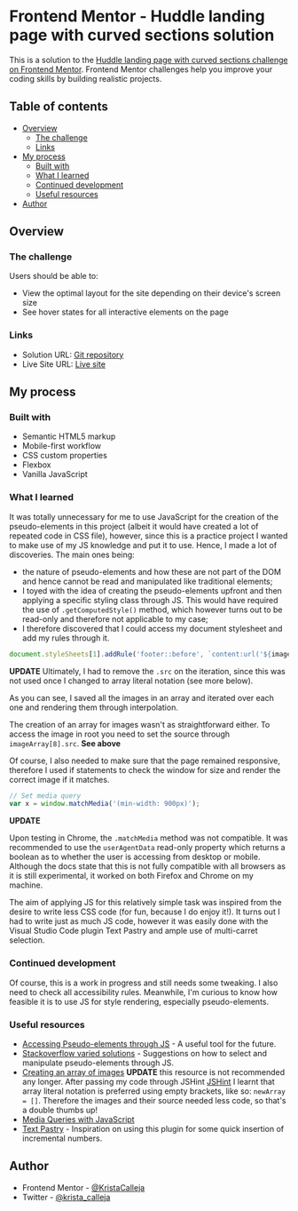 # Frontend Mentor - Huddle landing page with curved sections solution

This is a solution to the [Huddle landing page with curved sections challenge on Frontend Mentor](https://www.frontendmentor.io/challenges/huddle-landing-page-with-curved-sections-5ca5ecd01e82137ec91a50f2). Frontend Mentor challenges help you improve your coding skills by building realistic projects. 

## Table of contents

- [Overview](#overview)
  - [The challenge](#the-challenge)
  - [Links](#links)
- [My process](#my-process)
  - [Built with](#built-with)
  - [What I learned](#what-i-learned)
  - [Continued development](#continued-development)
  - [Useful resources](#useful-resources)
- [Author](#author)

## Overview

### The challenge

Users should be able to:

- View the optimal layout for the site depending on their device's screen size
- See hover states for all interactive elements on the page

### Links

- Solution URL: [Git repository](https://github.com/KristaCalleja/curved-landing-page)
- Live Site URL: [Live site](https://kristacalleja.github.io/curved-landing-page/)

## My process

### Built with

- Semantic HTML5 markup
- Mobile-first workflow
- CSS custom properties
- Flexbox
- Vanilla JavaScript

### What I learned

It was totally unnecessary for me to use JavaScript for the creation of the pseudo-elements in this project (albeit it would have created a lot of repeated code in CSS file), however, since this is a practice project I wanted to make use of my JS knowledge and put it to use. Hence, I made a lot of discoveries. The main ones being:
- the nature of pseudo-elements and how these are not part of the DOM and hence cannot be read and manipulated like traditional elements;
- I toyed with the idea of creating the pseudo-elements upfront and then applying a specific styling class through JS. This would have required the use of `.getComputedStyle()` method, which however turns out to be read-only and therefore not applicable to my case;
- I therefore discovered that I could access my document stylesheet and add my rules through it. 

```js
document.styleSheets[1].addRule('footer::before', `content:url('${imageArray[0].src}');`);
```

__UPDATE__
Ultimately, I had to remove the `.src` on the iteration, since this was not used once I changed to array literal notation (see more below).

As you can see, I saved all the images in an array and iterated over each one and rendering them through interpolation.

The creation of an array for images wasn't as straightforward either. To access the image in root you need to set the source through `imageArray[8].src`. __See above__

Of course, I also needed to make sure that the page remained responsive, therefore I used if statements to check the window for size and render the correct image if it matches.

```js
// Set media query
var x = window.matchMedia('(min-width: 900px)');
```

__UPDATE__

Upon testing in Chrome, the `.matchMedia` method was not compatible. It was recommended to use the `userAgentData` read-only property which returns a boolean as to whether the user is accessing from desktop or mobile. Although the docs state that this is not fully compatible with all browsers as it is still experimental, it worked on both Firefox and Chrome on my machine.

The aim of applying JS for this relatively simple task was inspired from the desire to write less CSS code (for fun, because I do enjoy it!). It  turns out I had to write just as much JS code, however it was easily done with the Visual Studio Code plugin Text Pastry and ample use of multi-carret selection.

### Continued development

Of course, this is a work in progress and still needs some tweaking. I also need to check all accessibility rules. Meanwhile, I'm curious to know how feasible it is to use JS for style rendering, especially pseudo-elements.

### Useful resources

- [Accessing Pseudo-elements through JS](https://medium.com/how-tos-for-coders/https-medium-com-kaushalshah1307-get-pseudo-elements-using-javascript-b64c88a96c46) - A useful tool for the future.
- [Stackoverflow varied solutions](https://stackoverflow.com/questions/5041494/selecting-and-manipulating-css-pseudo-elements-such-as-before-and-after-usin) - Suggestions on how to select and manipulate pseudo-elements through JS.
- [Creating an array of images](https://www.codegrepper.com/code-examples/javascript/array+of+images+javascript) __UPDATE__ this resource is not recommended any longer. After passing my code through JSHint [JSHint](https://jshint.com) I learnt that array literal notation is preferred using empty brackets, like so: `newArray = []`. Therefore the images and their source needed less code, so that's a double thumbs up!
- [Media Queries with JavaScript](https://www.w3schools.com/howto/howto_js_media_queries.asp)
- [Text Pastry](https://twitter.com/wesbos/status/926484635437228038?lang=en) - Inspiration on using this plugin for some quick insertion of incremental numbers.

## Author

- Frontend Mentor - [@KristaCalleja](https://www.frontendmentor.io/profile/KristaCalleja)
- Twitter - [@krista_calleja](https://www.twitter.com/krista_calleja)